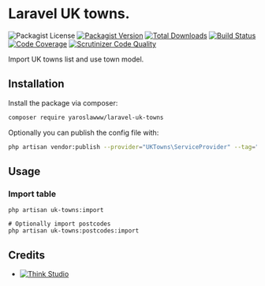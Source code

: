 # Laravel UK towns.

![Packagist License](https://img.shields.io/packagist/l/yaroslawww/laravel-uk-towns?color=%234dc71f)
[![Packagist Version](https://img.shields.io/packagist/v/yaroslawww/laravel-uk-towns)](https://packagist.org/packages/yaroslawww/laravel-uk-towns)
[![Total Downloads](https://img.shields.io/packagist/dt/yaroslawww/laravel-uk-towns)](https://packagist.org/packages/yaroslawww/laravel-uk-towns)
[![Build Status](https://scrutinizer-ci.com/g/yaroslawww/laravel-uk-towns/badges/build.png?b=main)](https://scrutinizer-ci.com/g/yaroslawww/laravel-uk-towns/build-status/main)
[![Code Coverage](https://scrutinizer-ci.com/g/yaroslawww/laravel-uk-towns/badges/coverage.png?b=main)](https://scrutinizer-ci.com/g/yaroslawww/laravel-uk-towns/?branch=main)
[![Scrutinizer Code Quality](https://scrutinizer-ci.com/g/yaroslawww/laravel-uk-towns/badges/quality-score.png?b=main)](https://scrutinizer-ci.com/g/yaroslawww/laravel-uk-towns/?branch=main)

Import UK towns list and use town model.

## Installation

Install the package via composer:

```bash
composer require yaroslawww/laravel-uk-towns
```

Optionally you can publish the config file with:

```bash
php artisan vendor:publish --provider="UKTowns\ServiceProvider" --tag="config"
```

## Usage

### Import table

```shell
php artisan uk-towns:import

# Optionally import postcodes
php artisan uk-towns:postcodes:import
```

## Credits

- [![Think Studio](https://yaroslawww.github.io/images/sponsors/packages/logo-think-studio.png)](https://think.studio/) 

